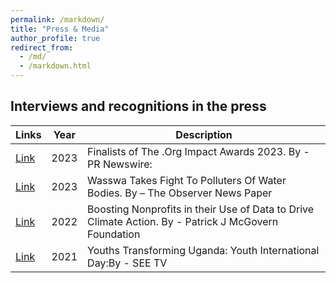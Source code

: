 ```yaml
---
permalink: /markdown/
title: "Press & Media"
author_profile: true
redirect_from: 
  - /md/
  - /markdown.html
---
```


## Interviews and recognitions in the press

| Links            | Year   |    Description                                               |
| --------         | ------ | ------------------------------------------------------------ |
| [Link](https://www.prnewswire.com/in/news-releases/public-interest-registry-announces-2023-org-impact-awards-finalists-padma-lakshmi-to-host-301944439.html)    | 2023   | Finalists of The .Org Impact Awards 2023. By - PR Newswire:                         |
| [Link](https://observer.ug/news/headlines/78660-wasswa-takes-fight-to-polluters-of-water-bodies)    | 2023   | Wasswa Takes Fight To Polluters Of Water Bodies. By  – The Observer News Paper                          |
| [Link](https://medium.com/patrick-j-mcgovern-foundation/boosting-nonprofits-in-their-use-of-data-to-drive-climate-action-a35c5c83ee01)    | 2022   | Boosting Nonprofits in their Use of Data to Drive Climate Action. By - Patrick J McGovern Foundation                          |
| [Link](https://www.youtube.com/watch?t=535&v=xTuTmps1JZk&feature=youtu.be)    | 2021   | Youths Transforming Uganda: Youth International Day:By - SEE TV                         |


